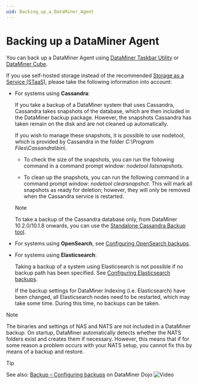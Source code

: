 ```yaml
---
uid: Backing_up_a_DataMiner_Agent
---
```


# Backing up a DataMiner Agent

You can back up a DataMiner Agent using [DataMiner Taskbar Utility](xref:Backing_up_a_DataMiner_Agent_using_DataMiner_Taskbar_Utility) or [DataMiner Cube](xref:Backing_up_a_DataMiner_Agent_in_DataMiner_Cube).

If you use self-hosted storage instead of the recommended [Storage as a Service (STaaS)](xref:STaaS), please take the following information into account:

- For systems using **Cassandra**:

  If you take a backup of a DataMiner system that uses Cassandra, Cassandra takes snapshots of the database, which are then included in the DataMiner backup package. However, the snapshots Cassandra has taken remain on the disk and are not cleaned up automatically.

  If you wish to manage these snapshots, it is possible to use nodetool, which is provided by Cassandra in the folder *C:\\Program Files\\Cassandra\\bin\\*.

  - To check the size of the snapshots, you can run the following command in a command prompt window: *nodetool listsnapshots*.

  - To clean up the snapshots, you can run the following command in a command prompt window: *nodetool clearsnapshot*. This will mark all snapshots as ready for deletion; however, they will only be removed when the Cassandra service is restarted.

  > [!NOTE]
  > To take a backup of the Cassandra database only, from DataMiner 10.2.0/10.1.8 onwards, you can use the [Standalone Cassandra Backup tool](xref:Standalone_Cassandra_Backup_Tool).

- For systems using **OpenSearch**, see [Configuring OpenSearch backups](xref:Configuring_OpenSearch_Backups).

- For systems using **Elasticsearch**:

  Taking a backup of a system using Elasticsearch is not possible if no backup path has been specified. See [Configuring Elasticsearch backups](xref:Configuring_Elasticsearch_backups).

  If the backup settings for DataMiner Indexing (i.e. Elasticsearch) have been changed, all Elasticsearch nodes need to be restarted, which may take some time. During this time, no backups can be taken.

> [!NOTE]
> The binaries and settings of NAS and NATS are not included in a DataMiner backup. On startup, DataMiner automatically detects whether the NATS folders exist and creates them if necessary. However, this means that if for some reason a problem occurs with your NATS setup, you cannot fix this by means of a backup and restore.

> [!TIP]
> See also: [Backup – Configuring backups](https://community.dataminer.services/video/backup-configuring-backups/) on DataMiner Dojo ![Video](~/user-guide/images/video_Duo.png)
